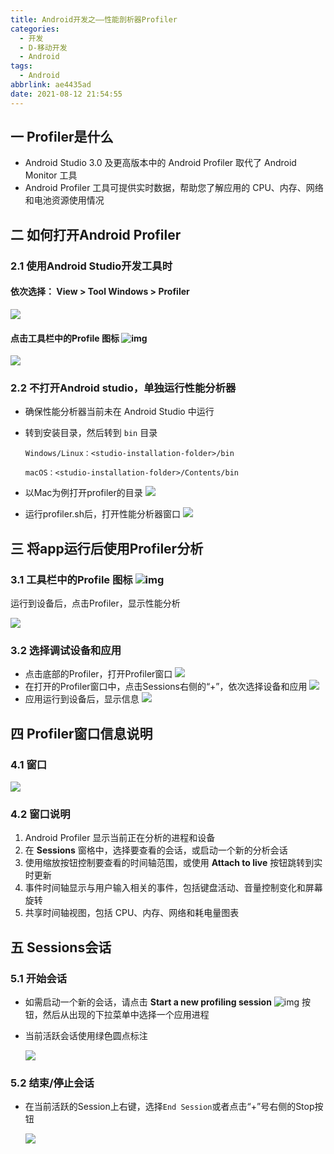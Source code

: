 ```yaml
---
title: Android开发之——性能剖析器Profiler
categories:
  - 开发
  - D-移动开发
  - Android
tags:
  - Android
abbrlink: ae4435ad
date: 2021-08-12 21:54:55
---
```

## 一 Profiler是什么

* Android Studio 3.0 及更高版本中的 Android Profiler 取代了 Android Monitor 工具
* Android Profiler 工具可提供实时数据，帮助您了解应用的 CPU、内存、网络和电池资源使用情况

<!--more-->

## 二 如何打开Android Profiler

### 2.1 使用Android Studio开发工具时

#### 依次选择： View > Tool Windows > Profiler

![][1]

#### 点击工具栏中的Profile 图标 ![img][0]

![][2]

### 2.2 不打开Android studio，单独运行性能分析器

* 确保性能分析器当前未在 Android Studio 中运行

* 转到安装目录，然后转到 `bin` 目录

  ```
  Windows/Linux：<studio-installation-folder>/bin
  
  macOS：<studio-installation-folder>/Contents/bin
  ```

* 以Mac为例打开profiler的目录
  ![][3]
* 运行profiler.sh后，打开性能分析器窗口
  ![][4]

## 三 将app运行后使用Profiler分析

### 3.1 工具栏中的Profile 图标 ![img][0]
运行到设备后，点击Profiler，显示性能分析

![][5]

### 3.2 选择调试设备和应用

* 点击底部的Profiler，打开Profiler窗口
  ![][6]
* 在打开的Profiler窗口中，点击Sessions右侧的“+”，依次选择设备和应用
  ![][7]
* 应用运行到设备后，显示信息
  ![][8]

## 四 Profiler窗口信息说明

### 4.1 窗口

![][9]

### 4.2 窗口说明

1. Android Profiler 显示当前正在分析的进程和设备
2. 在 **Sessions** 窗格中，选择要查看的会话，或启动一个新的分析会话
3. 使用缩放按钮控制要查看的时间轴范围，或使用 **Attach to live** 按钮跳转到实时更新
4. 事件时间轴显示与用户输入相关的事件，包括键盘活动、音量控制变化和屏幕旋转
5. 共享时间轴视图，包括 CPU、内存、网络和耗电量图表

## 五 Sessions会话

### 5.1 开始会话

* 如需启动一个新的会话，请点击 **Start a new profiling session** ![img][01] 按钮，然后从出现的下拉菜单中选择一个应用进程

* 当前活跃会话使用绿色圆点标注

  ![][10]

### 5.2 结束/停止会话

* 在当前活跃的Session上右键，选择`End Session`或者点击“+”号右侧的Stop按钮

  ![][11]




[0]:https://developer.android.google.cn/studio/images/buttons/toolbar-android-profiler.png?hl=zh_cn
[01]:https://developer.android.google.cn/studio/images/buttons/ic_plus.png?hl=zh_cn
[1]:https://fastly.jsdelivr.net/gh/pgzxc/cdn@master/blog-android/android-profiler-as-view-open.png
[2]:https://fastly.jsdelivr.net/gh/pgzxc/cdn@master/blog-android/android-profiler-as-profilericon-open.png
[3]:https://fastly.jsdelivr.net/gh/pgzxc/cdn@master/blog-android/android-profiler-as-contents-profilersh.png
[4]:https://fastly.jsdelivr.net/gh/pgzxc/cdn@master/blog-android/android-profiler-as-profilericon-open.png
[5]:https://fastly.jsdelivr.net/gh/pgzxc/cdn@master/blog-android/android-profiler-tools-run.png
[6]:https://fastly.jsdelivr.net/gh/pgzxc/cdn@master/blog-android/android-profiler-bottom-profiler.png
[7]:https://fastly.jsdelivr.net/gh/pgzxc/cdn@master/blog-android/android-profiler-device-app-select.png
[8]:https://fastly.jsdelivr.net/gh/pgzxc/cdn@master/blog-android/android-profiler-bottom-run.png
[9]:https://fastly.jsdelivr.net/gh/pgzxc/cdn@master/blog-android/android-profiler-callouts.png
[10]:https://fastly.jsdelivr.net/gh/pgzxc/cdn@master/blog-android/android-profiler-session-active.png
[11]:https://fastly.jsdelivr.net/gh/pgzxc/cdn@master/blog-android/android-profiler-session-stop.png

